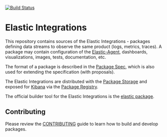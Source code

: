 [![Build Status](https://beats-ci.elastic.co/job/ingest-manager/job/integrations/job/master/badge/icon)](https://beats-ci.elastic.co/job/ingest-manager/job/integrations/job/master/)

# Elastic Integrations

This repository contains sources of the Elastic Integrations - packages defining data streams to observe the same product (logs, metrics, traces).
A package may contain configuration of the [Elastic-Agent](https://github.com/elastic/beats/tree/master/x-pack/elastic-agent), dashboards, visualizations,
images, tests, documentation, etc.

The format of a package is described in the [Package Spec](https://github.com/elastic/package-spec), which is also used
for extending the specification (with proposals).

The Elastic Integrations are distributed with the [Package Storage](https://github.com/elastic/package-storage)
and exposed for [Kibana](https://github.com/elastic/kibana) via the [Package Registry](https://github.com/elastic/package-registry/).

The official builder tool for the Elastic Integrations is the [elastic package](https://github.com/elastic/elastic-package).

## Contributing

Please review the [CONTRIBUTING](CONTRIBUTING.md) guide to learn how to build and develop packages.